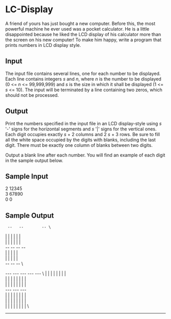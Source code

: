 LC-Display
==========

A friend of yours has just bought a new computer. Before this, the most powerful machine he ever used was a pocket calculator. He is a little disappointed because he liked the LCD display of his calculator more than the screen on his new computer! To make him happy, write a program that prints numbers in LCD display style.

Input
-----

The input file contains several lines, one for each number to be displayed. Each line contains integers *s* and *n*, where *n* is the number to be displayed (0 <= *n* <= 99,999,999) and *s* is the size in which it shall be displayed (1 <= *s* <= 10). The input will be terminated by a line containing two zeros, which should not be processed.

Output
------

Print the numbers specified in the input file in an LCD display-style using *s* '-' signs for the horizontal segments and *s* '|' signs for the vertical ones. Each digit occupies exactly *s* + 2 columns and 2 *s* + 3 rows. Be sure to fill all the white space occupied by the digits with blanks, including the last digit. There must be exactly
one column of blanks between two digits.

Output a blank line after each number. You will find an example of each digit in the sample output below.

Sample Input
------------

2 12345 \
3 67890 \
0 0

Sample Output
-------------

     --   --        -- \ 
   |    |    | |  | |   \
   |    |    | |  | |   \
      --   --   --   -- \
   | |       |    |    | \
   | |       |    |    | \
      --   --        -- \

 ---   ---   ---   ---   --- \ 
|         | |   | |   | |   | \
|         | |   | |   | |   | \
|         | |   | |   | |   | \
 ---         ---   ---       \
|   |     | |   |     | |   | \
|   |     | |   |     | |   | \
|   |     | |   |     | |   | \
 ---         ---   ---   ---
